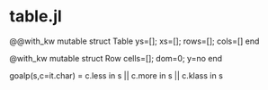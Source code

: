 

# table.jl

@@with_kw mutable struct Table
  ys=[]; xs=[]; rows=[]; cols=[] end

@with_kw mutable struct Row
  cells=[]; dom=0; y=no end

goalp(s,c=it.char) = c.less in s || c.more in s || c.klass in s


</pre>

</details>


